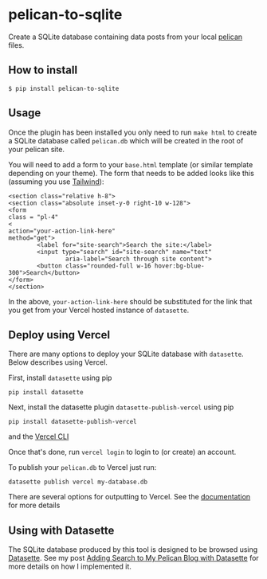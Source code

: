 # pelican-to-sqlite

Create a SQLite database containing data posts from your local [pelican](https://blog.getpelican.com) files.

## How to install

    $ pip install pelican-to-sqlite

## Usage

Once the plugin has been installed you only need to run `make html` to create a SQLite database called `pelican.db` which will be created in the root of your pelican site.

You will need to add a form to your `base.html` template (or similar template depending on your theme). The form that needs to be added looks like this (assuming you use [Tailwind](https://tailwindcss.com)):

```
<section class="relative h-8">
<section class="absolute inset-y-0 right-10 w-128">
<form
class = "pl-4"
<
action="your-action-link-here"
method="get">
        <label for="site-search">Search the site:</label>
        <input type="search" id="site-search" name="text"
                aria-label="Search through site content">
        <button class="rounded-full w-16 hover:bg-blue-300">Search</button>
</form>
</section>
```

In the above, `your-action-link-here` should be substituted for the link that you get from your Vercel hosted instance of `datasette`.

## Deploy using Vercel

There are many options to deploy your SQLite database with `datasette`. Below describes using Vercel.

First, install `datasette` using pip

```
pip install datasette
```

Next, install the datasette plugin `datasette-publish-vercel` using pip

```
pip install datasette-publish-vercel
```

and the [Vercel CLI](https://vercel.com/cli)

Once that's done, run `vercel login` to login to (or create) an account.

To publish your `pelican.db` to Vercel just run:

```
datasette publish vercel my-database.db
```

There are several options for outputting to Vercel. See the [documentation](https://github.com/simonw/datasette-publish-vercel/blob/main/README.md) for more details

## Using with Datasette

The SQLite database produced by this tool is designed to be browsed using [Datasette](https://datasette.readthedocs.io/). See my post [Adding Search to My Pelican Blog with Datasette](https://www.ryancheley.com/2022/01/16/adding-search-to-my-pelican-blog-with-datasette/) for more details on how I implemented it.
